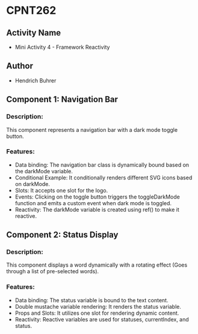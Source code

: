 # CPNT262

## Activity Name
- Mini Activity 4 - Framework Reactivity

## Author
- Hendrich Buhrer

## Component 1: Navigation Bar

### Description:
This component represents a navigation bar with a dark mode toggle button.

### Features:
- Data binding: The navigation bar class is dynamically bound based on the darkMode variable.
- Conditional Example: It conditionally renders different SVG icons based on darkMode.
- Slots: It accepts one slot for the logo.
- Events: Clicking on the toggle button triggers the toggleDarkMode function and emits a custom event when dark mode is toggled.
- Reactivity: The darkMode variable is created using ref() to make it reactive.

## Component 2: Status Display

### Description:
This component displays a word dynamically with a rotating effect (Goes through a list of pre-selected words).

### Features:
- Data binding: The status variable is bound to the text content.
- Double mustache variable rendering: It renders the status variable.
- Props and Slots: It utilizes one slot for rendering dynamic content.
- Reactivity: Reactive variables are used for statuses, currentIndex, and status.
